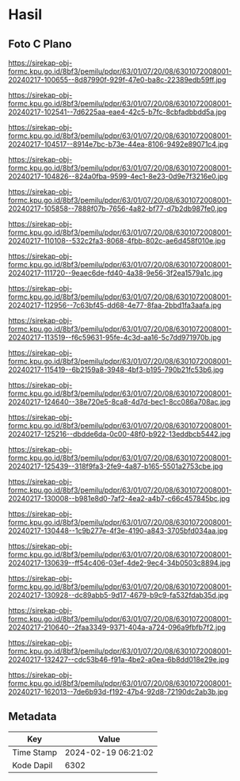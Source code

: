 # Hasil

## Foto C Plano

https://sirekap-obj-formc.kpu.go.id/8bf3/pemilu/pdpr/63/01/07/20/08/6301072008001-20240217-100655--8d87990f-929f-47e0-ba8c-22389edb59ff.jpg

https://sirekap-obj-formc.kpu.go.id/8bf3/pemilu/pdpr/63/01/07/20/08/6301072008001-20240217-102541--7d6225aa-eae4-42c5-b7fc-8cbfadbbdd5a.jpg

https://sirekap-obj-formc.kpu.go.id/8bf3/pemilu/pdpr/63/01/07/20/08/6301072008001-20240217-104517--8914e7bc-b73e-44ea-8106-9492e89071c4.jpg

https://sirekap-obj-formc.kpu.go.id/8bf3/pemilu/pdpr/63/01/07/20/08/6301072008001-20240217-104826--824a0fba-9599-4ec1-8e23-0d9e7f3216e0.jpg

https://sirekap-obj-formc.kpu.go.id/8bf3/pemilu/pdpr/63/01/07/20/08/6301072008001-20240217-105858--7888f07b-7656-4a82-bf77-d7b2db987fe0.jpg

https://sirekap-obj-formc.kpu.go.id/8bf3/pemilu/pdpr/63/01/07/20/08/6301072008001-20240217-110108--532c2fa3-8068-4fbb-802c-ae6d458f010e.jpg

https://sirekap-obj-formc.kpu.go.id/8bf3/pemilu/pdpr/63/01/07/20/08/6301072008001-20240217-111720--9eaec6de-fd40-4a38-9e56-3f2ea1579a1c.jpg

https://sirekap-obj-formc.kpu.go.id/8bf3/pemilu/pdpr/63/01/07/20/08/6301072008001-20240217-112956--7c63bf45-dd68-4e77-8faa-2bbd1fa3aafa.jpg

https://sirekap-obj-formc.kpu.go.id/8bf3/pemilu/pdpr/63/01/07/20/08/6301072008001-20240217-113519--f6c59631-95fe-4c3d-aa16-5c7dd971970b.jpg

https://sirekap-obj-formc.kpu.go.id/8bf3/pemilu/pdpr/63/01/07/20/08/6301072008001-20240217-115419--6b2159a8-3948-4bf3-b195-790b21fc53b6.jpg

https://sirekap-obj-formc.kpu.go.id/8bf3/pemilu/pdpr/63/01/07/20/08/6301072008001-20240217-124640--38e720e5-8ca8-4d7d-bec1-8cc086a708ac.jpg

https://sirekap-obj-formc.kpu.go.id/8bf3/pemilu/pdpr/63/01/07/20/08/6301072008001-20240217-125216--dbdde6da-0c00-48f0-b922-13eddbcb5442.jpg

https://sirekap-obj-formc.kpu.go.id/8bf3/pemilu/pdpr/63/01/07/20/08/6301072008001-20240217-125439--318f9fa3-2fe9-4a87-b165-5501a2753cbe.jpg

https://sirekap-obj-formc.kpu.go.id/8bf3/pemilu/pdpr/63/01/07/20/08/6301072008001-20240217-130008--b981e8d0-7af2-4ea2-a4b7-c66c457845bc.jpg

https://sirekap-obj-formc.kpu.go.id/8bf3/pemilu/pdpr/63/01/07/20/08/6301072008001-20240217-130448--1c9b277e-4f3e-4190-a843-3705bfd034aa.jpg

https://sirekap-obj-formc.kpu.go.id/8bf3/pemilu/pdpr/63/01/07/20/08/6301072008001-20240217-130639--ff54c406-03ef-4de2-9ec4-34b0503c8894.jpg

https://sirekap-obj-formc.kpu.go.id/8bf3/pemilu/pdpr/63/01/07/20/08/6301072008001-20240217-130928--dc89abb5-9d17-4679-b9c9-fa532fdab35d.jpg

https://sirekap-obj-formc.kpu.go.id/8bf3/pemilu/pdpr/63/01/07/20/08/6301072008001-20240217-210640--2faa3349-9371-404a-a724-096a9fbfb7f2.jpg

https://sirekap-obj-formc.kpu.go.id/8bf3/pemilu/pdpr/63/01/07/20/08/6301072008001-20240217-132427--cdc53b46-f91a-4be2-a0ea-6b8dd018e29e.jpg

https://sirekap-obj-formc.kpu.go.id/8bf3/pemilu/pdpr/63/01/07/20/08/6301072008001-20240217-162013--7de6b93d-f192-47b4-92d8-72190dc2ab3b.jpg


## Metadata

| Key        | Value               |
| ---------- | ------------------- |
| Time Stamp | 2024-02-19 06:21:02 |
| Kode Dapil | 6302                |



